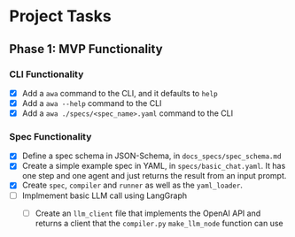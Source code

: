 # Project Tasks

## Phase 1: MVP Functionality

### CLI Functionality
- [x] Add a `awa` command to the CLI, and it defaults to `help`
- [x] Add a `awa --help` command to the CLI
- [x] Add a `awa ./specs/<spec_name>.yaml` command to the CLI

### Spec Functionality
- [x] Define a spec schema in JSON-Schema, in `docs_specs/spec_schema.md`
- [x] Create a simple example spec in YAML, in `specs/basic_chat.yaml`. It has one step and one agent and just returns the result from an input prompt.
- [x] Create `spec`, `compiler` and `runner` as well as the `yaml_loader`.
- [ ] Implmement basic LLM call using LangGraph
  - [ ] Create an `llm_client` file that implements the OpenAI API and returns a client that the `compiler.py` `make_llm_node` function can use





